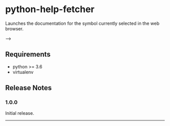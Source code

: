 # python-help-fetcher

Launches the documentation for the symbol currently selected in the web browser.

<!-- ## Features

- Documentation for built-in Python modules
<!-- - TODO: documentation for the top 100 Python modules from here: https://hugovk.github.io/top-pypi-packages/
- TODO: Custom documentation  --> -->

## Requirements

- python >= 3.6
- virtualenv

## Release Notes

### 1.0.0

Initial release.

-----------------------------------------------------------------------------------------------------------
